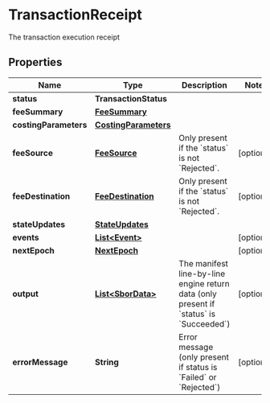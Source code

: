 

# TransactionReceipt

The transaction execution receipt

## Properties

| Name | Type | Description | Notes |
|------------ | ------------- | ------------- | -------------|
|**status** | **TransactionStatus** |  |  |
|**feeSummary** | [**FeeSummary**](FeeSummary.md) |  |  |
|**costingParameters** | [**CostingParameters**](CostingParameters.md) |  |  |
|**feeSource** | [**FeeSource**](FeeSource.md) | Only present if the &#x60;status&#x60; is not &#x60;Rejected&#x60;. |  [optional] |
|**feeDestination** | [**FeeDestination**](FeeDestination.md) | Only present if the &#x60;status&#x60; is not &#x60;Rejected&#x60;. |  [optional] |
|**stateUpdates** | [**StateUpdates**](StateUpdates.md) |  |  |
|**events** | [**List&lt;Event&gt;**](Event.md) |  |  [optional] |
|**nextEpoch** | [**NextEpoch**](NextEpoch.md) |  |  [optional] |
|**output** | [**List&lt;SborData&gt;**](SborData.md) | The manifest line-by-line engine return data (only present if &#x60;status&#x60; is &#x60;Succeeded&#x60;) |  [optional] |
|**errorMessage** | **String** | Error message (only present if status is &#x60;Failed&#x60; or &#x60;Rejected&#x60;) |  [optional] |



